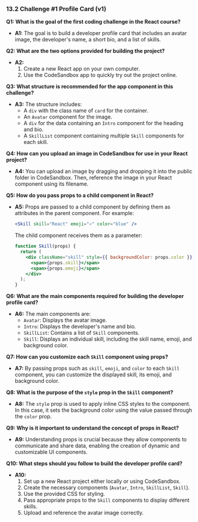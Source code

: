 ### 13.2 Challenge #1 Profile Card (v1)

**Q1: What is the goal of the first coding challenge in the React course?**

- **A1:** The goal is to build a developer profile card that includes an avatar image, the developer's name, a short bio, and a list of skills.

**Q2: What are the two options provided for building the project?**

- **A2:** 
  1. Create a new React app on your own computer.
  2. Use the CodeSandbox app to quickly try out the project online.

**Q3: What structure is recommended for the app component in this challenge?**

- **A3:** The structure includes:
  - A `div` with the class name of `card` for the container.
  - An `Avatar` component for the image.
  - A `div` for the data containing an `Intro` component for the heading and bio.
  - A `SkillList` component containing multiple `Skill` components for each skill.

**Q4: How can you upload an image in CodeSandbox for use in your React project?**

- **A4:** You can upload an image by dragging and dropping it into the public folder in CodeSandbox. Then, reference the image in your React component using its filename.

**Q5: How do you pass props to a child component in React?**

- **A5:** Props are passed to a child component by defining them as attributes in the parent component. For example:
  
  ```jsx
  <Skill skill="React" emoji="⚛️" color="blue" />
  ```
  
  The child component receives them as a parameter:
  
  ```jsx
  function Skill(props) {
    return (
      <div className="skill" style={{ backgroundColor: props.color }}>
        <span>{props.skill}</span>
        <span>{props.emoji}</span>
      </div>
    );
  }
  ```

**Q6: What are the main components required for building the developer profile card?**

- **A6:** The main components are:
  - `Avatar`: Displays the avatar image.
  - `Intro`: Displays the developer's name and bio.
  - `SkillList`: Contains a list of `Skill` components.
  - `Skill`: Displays an individual skill, including the skill name, emoji, and background color.

**Q7: How can you customize each `Skill` component using props?**

- **A7:** By passing props such as `skill`, `emoji`, and `color` to each `Skill` component, you can customize the displayed skill, its emoji, and background color.

**Q8: What is the purpose of the `style` prop in the `Skill` component?**

- **A8:** The `style` prop is used to apply inline CSS styles to the component. In this case, it sets the background color using the value passed through the `color` prop.

**Q9: Why is it important to understand the concept of props in React?**

- **A9:** Understanding props is crucial because they allow components to communicate and share data, enabling the creation of dynamic and customizable UI components.

**Q10: What steps should you follow to build the developer profile card?**

- **A10:**
  1. Set up a new React project either locally or using CodeSandbox.
  2. Create the necessary components (`Avatar`, `Intro`, `SkillList`, `Skill`).
  3. Use the provided CSS for styling.
  4. Pass appropriate props to the `Skill` components to display different skills.
  5. Upload and reference the avatar image correctly.
